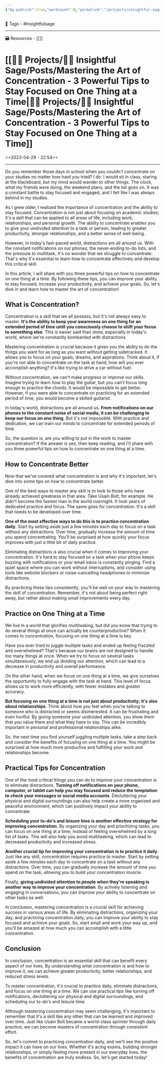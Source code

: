 ```yaml
---
{"dg-publish":true,"wordcount":0,"permalink":"/projects/insightful-sage/posts/mastering-the-art-of-concentration-3-powerful-tips-to-stay-focused-on-one-thing-at-a-time/","dgPassFrontmatter":true,"noteIcon":"3","created":"2023-11-14T21:08:37.829+05:30","updated":"2024-02-26T02:42:26.069+05:30"}
---
```


🧶 Tags - #Insightfulsage 

---
🗃 Resources - [[]]

# [[👷🏻 Projects/🧓🏻 Insightful Sage/Posts/Mastering the Art of Concentration - 3 Powerful Tips to Stay Focused on One Thing at a Time\|👷🏻 Projects/🧓🏻 Insightful Sage/Posts/Mastering the Art of Concentration - 3 Powerful Tips to Stay Focused on One Thing at a Time]]
==2023-04-29 - 22:54==

---
Do you remember those days in school when you couldn't concentrate on your studies no matter how hard you tried? I do. I would sit in class, staring at the blackboard, but my mind would wander to other things. The clock, what my friends were doing, the weekend plans, and the list goes on. It was a constant battle to stay focused and engaged, and I felt like I was always behind in my studies.

As I grew older, I realized the importance of concentration and the ability to stay focused. Concentration is not just about focusing on academic studies; it's a skill that can be applied to all areas of life, including work, relationships, and personal growth. The ability to concentrate enables you to give your undivided attention to a task or person, leading to greater productivity, stronger relationships, and a better sense of well-being.

However, in today's fast-paced world, distractions are all around us. With the constant notifications on our phones, the never-ending to-do lists, and the pressure to multitask, it's no wonder that we struggle to concentrate. That's why it's essential to learn how to concentrate effectively and develop this critical skill.

In this article, I will share with you three powerful tips on how to concentrate on one thing at a time. By following these tips, you can improve your ability to stay focused, increase your productivity, and achieve your goals. So, let's dive in and learn how to master the art of concentration!

## What is Concentration?
Concentration is a skill that we all possess, but it's not always easy to master. **It's the ability to keep your awareness on one thing for an extended period of time until you consciously choose to shift your focus to something else**. This is easier said than done, especially in today's world, where we're constantly bombarded with distractions.

Mastering concentration is crucial because it gives you the ability to do the things you want for as long as you want without getting sidetracked. It allows you to focus on your goals, dreams, and aspirations. Think about it, if you're not able to concentrate on the task at hand, how will you ever accomplish anything? It's like trying to drive a car without fuel.

Without concentration, we can't make progress or improve our skills. Imagine trying to learn how to play the guitar, but you can't focus long enough to practice the chords. It would be impossible to get better. However, if you were able to concentrate on practicing for an extended period of time, you would become a skilled guitarist.

In today's world, distractions are all around us. **From notifications on our phones to the constant noise of social media, it can be challenging to keep our focus on one thing**. But it's not impossible. With practice and dedication, we can train our minds to concentrate for extended periods of time.

So, the question is, are you willing to put in the work to master concentration? If the answer is yes, then keep reading, and I'll share with you three powerful tips on how to concentrate on one thing at a time.

## How to Concentrate Better
Now that we've covered what concentration is and why it's important, let's dive into some tips on how to concentrate better.

One of the best ways to master any skill is to look to those who have already achieved greatness in that area. Take Usain Bolt, for example. He didn't become the fastest man in the world overnight. It took years of dedicated practice and focus. The same goes for concentration. It's a skill that needs to be developed over time.

**One of the most effective ways to do this is to practice concentration daily**. Start by setting aside just a few minutes each day to focus on a task without any distractions. Over time, gradually increase the amount of time you spend concentrating. You'll be surprised at how quickly your focus improves with just a little bit of daily practice.

Eliminating distractions is also crucial when it comes to improving your concentration. It's hard to stay focused on a task when your phone keeps buzzing with notifications or your email inbox is constantly pinging. Find a quiet space where you can work without interruptions, and consider using tools like website blockers or noise-cancelling headphones to minimize distractions.

By practicing these tips consistently, you'll be well on your way to mastering the skill of concentration. Remember, it's not about being perfect right away, but rather about making small improvements every day.

## Practice on One Thing at a Time
We live in a world that glorifies multitasking, but did you know that trying to do several things at once can actually be counterproductive? When it comes to concentration, focusing on one thing at a time is key.

Have you ever tried to juggle multiple tasks and ended up feeling frazzled and overwhelmed? That's because our brains are not designed to handle too many things at once. When we try to focus on several tasks simultaneously, we end up dividing our attention, which can lead to a decrease in productivity and overall performance.

On the other hand, when we focus on one thing at a time, we give ourselves the opportunity to fully engage with the task at hand. This level of focus allows us to work more efficiently, with fewer mistakes and greater accuracy.

**But focusing on one thing at a time is not just about productivity; it's also about relationships**. Think about how you feel when you're talking to someone who is distracted or seems disinterested. It can be frustrating and even hurtful. By giving someone your undivided attention, you show them that you value them and what they have to say. This can be incredibly important in personal and professional relationships alike.

So, the next time you find yourself juggling multiple tasks, take a step back and consider the benefits of focusing on one thing at a time. You might be surprised at how much more productive and fulfilling your work and relationships become.

## Practical Tips for Concentration
One of the most critical things you can do to improve your concentration is to eliminate distractions. **Turning off notifications on your phone, computer, or tablet can help you stay focused and reduce the temptation to check your messages or social media accounts**. Decluttering your physical and digital surroundings can also help create a more organized and peaceful environment, which can positively impact your ability to concentrate.

**Scheduling your to-do's and leisure time is another effective strategy for improving concentration**. By organizing your day and prioritizing tasks, you can focus on one thing at a time, instead of feeling overwhelmed by a long list of tasks. This will also help you avoid multitasking, which can lead to decreased productivity and increased stress.

**Another crucial tip for improving your concentration is to practice it daily**. Just like any skill, concentration requires practice to master. Start by setting aside a few minutes each day to concentrate on a task without any distractions. Over time, you can gradually increase the amount of time you spend on the task, allowing you to build your concentration muscle.

Finally, **giving undivided attention to people when they're speaking is another way to improve your concentration**. By actively listening and engaging in conversations, you can improve your ability to concentrate on other tasks as well.

In conclusion, mastering concentration is a crucial skill for achieving success in various areas of life. By eliminating distractions, organizing your day, and practicing concentration daily, you can improve your ability to stay focused and achieve your goals. So, start small and work your way up, and you'll be amazed at how much you can accomplish with a little concentration.

## Conclusion
In conclusion, concentration is an essential skill that can benefit every aspect of our lives. By understanding what concentration is and how to improve it, we can achieve greater productivity, better relationships, and reduced stress levels.

To master concentration, it's crucial to practice daily, eliminate distractions, and focus on one thing at a time. We can use practical tips like turning off notifications, decluttering our physical and digital surroundings, and scheduling our to-do's and leisure time.

Although mastering concentration may seem challenging, it's important to remember that it's a skill like any other that can be learned and improved over time. Just like Usain Bolt became a world-class sprinter through daily practice, we can become masters of concentration through consistent effort.

So, let's commit to practicing concentration daily, and we'll see the positive impact it can have on our lives. Whether it's acing exams, building stronger relationships, or simply feeling more present in our everyday lives, the benefits of concentration are truly endless. So, let's get started today!